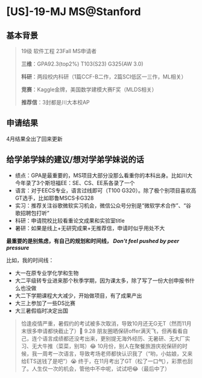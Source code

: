 # \[US\]-19-MJ MS@Stanford

## 基本背景

>19级 软件工程 23Fall MS申请者
>
>**三维**：GPA92.3(top2%)  T103(S23)  G325(AW 3.0)
>
>**科研**：两段校内科研（1篇CCF-B二作，2篇SCI低区一三作，ML相关）
>
>**竞赛**：Kaggle金牌，美国数学建模大赛F奖（MLDS相关）
>
>**推荐信**：3封都是川大本校AP

## 申请结果

4月结果全出了回来更新

## **给学弟学妹的建议/想对学弟学妹说的话**

+ 绩点：GPA是最重要的，MS项目大部分没那么看重你的本科出身。比如川大今年录了3个斯坦福EE：SE、CS、EE系各录了一个
+ 语言：对于EECS专业，语言过线即可（T100 G320）。除了极个别项目喜欢高GT选手，比如耶鲁MSCS卡G328
+ 实习：推荐关注谷歌微软实习机会，微信公众号分别是“微软学术合作”、“谷歌招聘包打听”
+ 科研：申请院校比较看重论文成果和实验室title
+ 暑研：如果是线上+无研究成果+无推荐信，申请时似乎用处不大

**最重要的是别焦虑，有自己的规划和时间线， _Don't feel pushed by peer pressure_**

比如，我的时间线：
+ 大一在原专业学化学和生物
+ 大二平级转专业进来那个秋季学期，因为课太多，除了写了一份大创申报书什么也没做
+ 大二下学期课程大大减少，开始做项目，有了成果产出
+ 大三上参加了一些DS比赛
+ 大三暑假临时决定出国

> 恰逢疫情严重，暑假约的考试被多次取消，导致10月还无G无T（然而11月末很多申请都快截止了）🥲
> 9.28 朋友圈晒保研offer满天飞，但再看看自己，连个语言成绩都还没考出来，更别提无海外经历、无暑研、无大厂实习、无大牛推（菜菜，别骂）😂
> 10月份，别人在聚餐旅游庆祝保研的时候，我一周考一次语言，导致考场老师都快认识我了（“哟，小姑娘，又来给ETS送钱了是吧”）😭
> 终于，在11月考出了GT（松了一口气），彩票也刮了。人生仅一次的机会，管他中不中呢，试试吧😂（最后中了）

